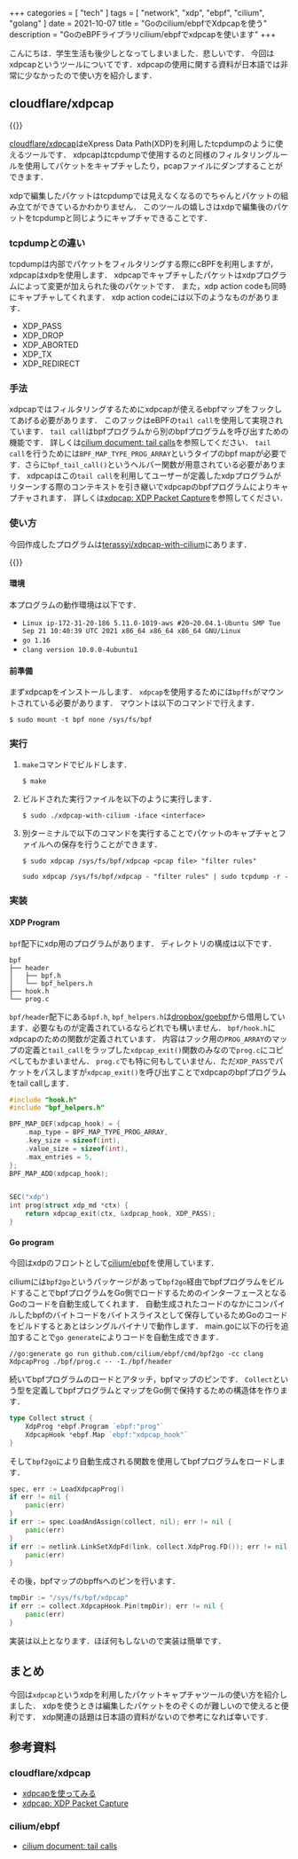 +++
categories = [ "tech" ]
tags = [ "network", "xdp", "ebpf", "cilium", "golang" ]
date = 2021-10-07
title = "Goのcilium/ebpfでXdpcapを使う"
description = "GoのeBPFライブラリcilium/ebpfでxdpcapを使います"
+++

こんにちは．学生生活も後少しとなってしまいました．悲しいです．
今回はxdpcapというツールについてです．xdpcapの使用に関する資料が日本語では非常に少なかったので使い方を紹介します．

<!--more-->

## cloudflare/xdpcap

{{<github repo="cloudflare/xdpcap">}}

[cloudflare/xdpcap](https://github.com/cloudflare/xdpcap)はeXpress Data Path(XDP)を利用したtcpdumpのように使えるツールです．
xdpcapはtcpdumpで使用するのと同様のフィルタリングルールを使用してパケットをキャプチャしたり，pcapファイルにダンプすることができます．

xdpで編集したパケットはtcpdumpでは見えなくなるのでちゃんとパケットの組み立てができているかわかりません．
このツールの嬉しさはxdpで編集後のパケットをtcpdumpと同じようにキャプチャできることです．


### tcpdumpとの違い
tcpdumpは内部でパケットをフィルタリングする際にcBPFを利用しますが，xdpcapはxdpを使用します．
xdpcapでキャプチャしたパケットはxdpプログラムによって変更が加えられた後のパケットです．
また，xdp action codeも同時にキャプチャしてくれます．
xdp action codeには以下のようなものがあります．
- XDP_PASS
- XDP_DROP
- XDP_ABORTED
- XDP_TX
- XDP_REDIRECT

### 手法
xdpcapではフィルタリングするためにxdpcapが使えるebpfマップをフックしてあげる必要があります．
このフックはeBPFの`tail call`を使用して実現されています．
`tail call`はbpfプログラムから別のbpfプログラムを呼び出すための機能です．
詳しくは[cilium document: tail calls](https://docs.cilium.io/en/stable/bpf/#tail-calls)を参照してください．
`tail call`を行うためには`BPF_MAP_TYPE_PROG_ARRAY`というタイプのbpf mapが必要です．さらに`bpf_tail_call()`というヘルパー関数が用意されている必要があります．
xdpcapはこの`tail call`を利用してユーザーが定義したxdpプログラムがリターンする際のコンテキストを引き継いでxdpcapのbpfプログラムによりキャプチャされます．
詳しくは[xdpcap: XDP Packet Capture](https://blog.cloudflare.com/xdpcap/)を参照してください．

### 使い方
今回作成したプログラムは[terassyi/xdpcap-with-cilium](https://github.com/terassyi/xdpcap-with-cilium)にあります．

{{<github repo="terassyi/xdpcap-with-cilium">}}

#### 環境
本プログラムの動作環境は以下です．
- `Linux ip-172-31-20-186 5.11.0-1019-aws #20~20.04.1-Ubuntu SMP Tue Sep 21 10:40:39 UTC 2021 x86_64 x86_64 x86_64 GNU/Linux`
- `go 1.16`
- `clang version 10.0.0-4ubuntu1`

#### 前準備
まずxdpcapをインストールします．
`xdpcap`を使用するためには`bpffs`がマウントされている必要があります．
マウントは以下のコマンドで行えます．
```shell
$ sudo mount -t bpf none /sys/fs/bpf
```

### 実行
1. `make`コマンドでビルドします．
	```shell
	$ make
	```
2. ビルドされた実行ファイルを以下のように実行します．
	```shell
	$ sudo ./xdpcap-with-cilium -iface <interface>
	```
3. 別ターミナルで以下のコマンドを実行することでパケットのキャプチャとファイルへの保存を行うことができます．
	```shell
	$ sudo xdpcap /sys/fs/bpf/xdpcap <pcap file> "filter rules"
	```
	```shell
	sudo xdpcap /sys/fs/bpf/xdpcap - "filter rules" | sudo tcpdump -r -
	```

### 実装

#### XDP Program

`bpf`配下にxdp用のプログラムがあります．
ディレクトリの構成は以下です．
```
bpf
├── header
│   ├── bpf.h
│   └── bpf_helpers.h
├── hook.h
└── prog.c
```
`bpf/header`配下にある`bpf.h`, `bpf_helpers.h`は[dropbox/goebpf](https://github.com/dropbox/goebpf)から借用しています．必要なものが定義されているならどれでも構いません．
`bpf/hook.h`にxdpcapのための関数が定義されています．
内容はフック用の`PROG_ARRAY`のマップの定義と`tail_call`をラップした`xdpcap_exit()`関数のみなので`prog.c`にコピペしてもかまいません．
`prog.c`でも特に何もしていません．ただ`XDP_PASS`でパケットをパスしますが`xdpcap_exit()`を呼び出すことでxdpcapのbpfプログラムをtail callします．
```c
#include "hook.h"
#include "bpf_helpers.h"

BPF_MAP_DEF(xdpcap_hook) = {
	.map_type = BPF_MAP_TYPE_PROG_ARRAY,
	.key_size = sizeof(int),
	.value_size = sizeof(int),
	.max_entries = 5,
};
BPF_MAP_ADD(xdpcap_hook);


SEC("xdp")
int prog(struct xdp_md *ctx) {
	return xdpcap_exit(ctx, &xdpcap_hook, XDP_PASS);
}
```

#### Go program
今回はxdpのフロントとして[cilium/ebpf](https://github.com/cilium/ebpf)を使用しています．

ciliumには`bpf2go`というパッケージがあって`bpf2go`経由でbpfプログラムをビルドすることでbpfプログラムをGo側でロードするためのインターフェースとなるGoのコードを自動生成してくれます．
自動生成されたコードのなかにコンパイルしたbpfのバイトコードをバイトスライスとして保存しているためGoのコードをビルドするとあとはシングルバイナリで動作します．
main.goに以下の行を追加することで`go generate`によりコードを自動生成できます．
```
//go:generate go run github.com/cilium/ebpf/cmd/bpf2go -cc clang XdpcapProg ./bpf/prog.c -- -I./bpf/header
```

続いてbpfプログラムのロードとアタッチ，bpfマップのピンです．
`Collect`という型を定義してbpfプログラムとマップをGo側で保持するための構造体を作ります．
```go
type Collect struct {
	XdpProg *ebpf.Program `ebpf:"prog"`
	XdpcapHook *ebpf.Map `ebpf:"xdpcap_hook"`
}
```
そして`bpf2go`により自動生成される関数を使用してbpfプログラムをロードします．
```go
spec, err := LoadXdpcapProg()
if err != nil {
	panic(err)
}
if err := spec.LoadAndAssign(collect, nil); err != nil {
	panic(err)
}
if err := netlink.LinkSetXdpFd(link, collect.XdpProg.FD()); err != nil {
	panic(err)
}
```
その後，bpfマップのbpffsへのピンを行います．
```go
tmpDir := "/sys/fs/bpf/xdpcap"
if err := collect.XdpcapHook.Pin(tmpDir); err != nil {
	panic(err)
}
```

実装は以上となります．ほぼ何もしないので実装は簡単です．

## まとめ
今回は`xdpcap`というxdpを利用したパケットキャプチャツールの使い方を紹介しました．
xdpを使うときは編集したパケットをのぞくのが難しいので使えると便利です．
xdp関連の話題は日本語の資料がないので参考になれば幸いです．


## 参考資料　

### cloudflare/xdpcap
- [xdpcapを使ってみる](https://blog.masu-mi.me/post/2021/01/29/try-to-use-xdpcap/)
- [xdpcap: XDP Packet Capture](https://blog.cloudflare.com/xdpcap/)

### cilium/ebpf
- [cilium document: tail calls](https://docs.cilium.io/en/stable/bpf/#tail-calls)
